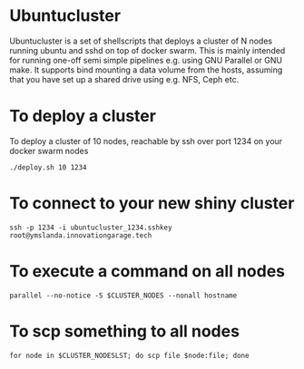 # Ubuntucluster

Ubuntucluster is a set of shellscripts that deploys a cluster of N
nodes running ubuntu and sshd on top of docker swarm. This is mainly
intended for running one-off semi simple pipelines e.g. using GNU
Parallel or GNU make. It supports bind mounting a data volume from the
hosts, assuming that you have set up a shared drive using e.g. NFS,
Ceph etc.

# To deploy a cluster

To deploy a cluster of 10 nodes, reachable by ssh over port 1234 on
your docker swarm nodes

    ./deploy.sh 10 1234

# To connect to your new shiny cluster

    ssh -p 1234 -i ubuntucluster_1234.sshkey root@ymslanda.innovationgarage.tech

# To execute a command on all nodes

    parallel --no-notice -S $CLUSTER_NODES --nonall hostname

# To scp something to all nodes

    for node in $CLUSTER_NODESLST; do scp file $node:file; done

